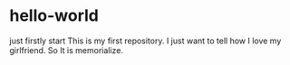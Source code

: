 # hello-world
just firstly start
This is my first repository.
I just want to tell how I love my girlfriend.
So It is memorialize.
